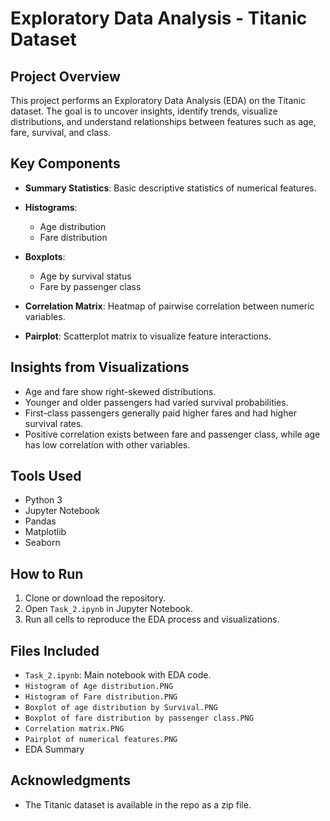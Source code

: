 # Exploratory Data Analysis - Titanic Dataset

## Project Overview
This project performs an Exploratory Data Analysis (EDA) on the Titanic dataset. The goal is to uncover insights, identify trends, visualize distributions, and understand relationships between features such as age, fare, survival, and class.

## Key Components
- **Summary Statistics**: Basic descriptive statistics of numerical features.
  
- **Histograms**:
  - Age distribution
  - Fare distribution

- **Boxplots**:
  - Age by survival status
  - Fare by passenger class

- **Correlation Matrix**: Heatmap of pairwise correlation between numeric variables.

- **Pairplot**: Scatterplot matrix to visualize feature interactions.

## Insights from Visualizations
- Age and fare show right-skewed distributions.
- Younger and older passengers had varied survival probabilities.
- First-class passengers generally paid higher fares and had higher survival rates.
- Positive correlation exists between fare and passenger class, while age has low correlation with other variables.

## Tools Used
- Python 3
- Jupyter Notebook
- Pandas
- Matplotlib
- Seaborn

## How to Run
1. Clone or download the repository.
2. Open `Task_2.ipynb` in Jupyter Notebook.
3. Run all cells to reproduce the EDA process and visualizations.

## Files Included
- `Task_2.ipynb`: Main notebook with EDA code.
- `Histogram of Age distribution.PNG`
- `Histogram of Fare distribution.PNG`
- `Boxplot of age distribution by Survival.PNG`
- `Boxplot of fare distribution by passenger class.PNG`
- `Correlation matrix.PNG`
- `Pairplot of numerical features.PNG`
- EDA Summary


## Acknowledgments
- The Titanic dataset is available in the repo as a zip file.
